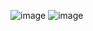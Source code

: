 ![image](https://github.com/bo-gyeong/Algo/assets/58285947/f922a17b-5254-443e-98e9-f4b7eabfe594)
![image](https://github.com/bo-gyeong/Algo/assets/58285947/06edfa37-96ea-4b99-bec6-4d2a65d78522)
